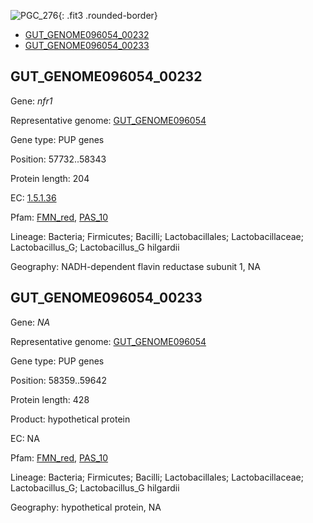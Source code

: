 ![PGC_276](../static/images/Clusters_figure/PGC_276.jpg){: .fit3 .rounded-border}

<ul id="myTab" class="nav nav-tabs">
  <li class="active">
        <a href="#tab1" data-toggle="tab">GUT_GENOME096054_00232</a>
  </li>
<li><a href="#tab2" data-toggle="tab">GUT_GENOME096054_00233</a></li>
</ul>

<div id="myTabContent" class="tab-content">
  <div class="tab-pane fade in active" id="tab1">

<h2 id="GUT_GENOME096054_00232">GUT_GENOME096054_00232</h2>
<p>Gene: <em>nfr1</em>
<p>Representative genome: <a href="https://www.ebi.ac.uk/metagenomics/genomes/MGYG-HGUT-01333">GUT_GENOME096054</a></p>
<p>Gene type: PUP genes</p>
<p>Position: 57732..58343</p>
<p>Protein length: 204</p>
<p>EC: <a href="https://www.brenda-enzymes.org/enzyme.php?ecno=1.5.1.36">1.5.1.36</a></p>
<p>Pfam: <a href="http://pfam.xfam.org/family/FMN_red">FMN_red</a>, <a href="http://pfam.xfam.org/family/PAS_10">PAS_10</a></p>
<p>Lineage: Bacteria; Firmicutes; Bacilli; Lactobacillales; Lactobacillaceae; Lactobacillus_G; Lactobacillus_G hilgardii</p>
<p>Geography: NADH-dependent flavin reductase subunit 1, NA</p>
  </div>

  <div class="tab-pane fade" id="tab2">

<h2 id="GUT_GENOME096054_00233">GUT_GENOME096054_00233</h2>
<p>Gene: <em>NA</em></p>
<p>Representative genome: <a href="https://www.ebi.ac.uk/metagenomics/genomes/MGYG-HGUT-01333">GUT_GENOME096054</a></p>
<p>Gene type: PUP genes</p>
<p>Position: 58359..59642</p>
<p>Protein length: 428</p>
<p>Product: hypothetical protein</p>
<p>EC: NA</p>
<p>Pfam: <a href="http://pfam.xfam.org/family/FMN_red">FMN_red</a>, <a href="http://pfam.xfam.org/family/PAS_10">PAS_10</a></p>
<p>Lineage: Bacteria; Firmicutes; Bacilli; Lactobacillales; Lactobacillaceae; Lactobacillus_G; Lactobacillus_G hilgardii</p>
<p>Geography: hypothetical protein, NA</p>

  </div>
</div>
